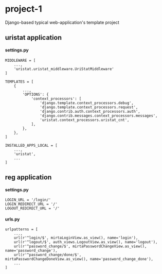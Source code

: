 # project-1
Django-based typical web-application's template project 
## uristat application
#### settings.py
```
MIDDLEWARE = [
    ...,
    'uristat.uristat_middleware.UriStatMiddleware'
]
```
```
TEMPLATES = [
    {
        ...,
        'OPTIONS': {
            'context_processors': [
                'django.template.context_processors.debug',
                'django.template.context_processors.request',
                'django.contrib.auth.context_processors.auth',
                'django.contrib.messages.context_processors.messages',
                'uristat.context_processors.uristat_cnt',
            ],
        },
    },
]
```
```
INSTALLED_APPS_LOCAL = [ 
    ...,
    'uristat',
    ...
]    
```
## reg application
#### settings.py
```
LOGIN_URL = '/login/'
LOGIN_REDIRECT_URL = '/'
LOGOUT_REDIRECT_URL = '/'
```
#### urls.py
```
urlpatterns = [
    ...,
    url(r'^login/$', mirtaLoginView.as_view(), name='login'),
    url(r'^logout/$', auth_views.LogoutView.as_view(), name='logout'),
    url(r'^password_change/$', mirtaPasswordChangeView.as_view(), name='password_change'),
    url(r'^password_change/done/$', mirtaPasswordChangeDoneView.as_view(), name='password_change_done'),
    ...
]
```
